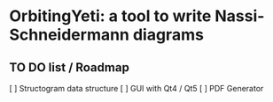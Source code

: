 # OrbitingYeti: a tool to write Nassi-Schneidermann diagrams


## TO DO list / Roadmap

[ ] Structogram data structure
[ ] GUI with Qt4 / Qt5
[ ] PDF Generator